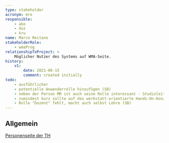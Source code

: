 ```yaml
---
type: stakeholder
acronym: mre
responsible: 
    - ako
    - duz
    - kru
name: Marco Reitano
stakeholderRole: 
    - wmaProg
relationshipToProject: >
    Möglicher Nutzer des Systems auf WMA-Seite.
history:
    v1:
        date: 2021-06-15
        comment: created initially
todo: 
    - ausführlicher     
    - potentielle Anwenderrolle hinzufügen (SB)
    - neben der Person MR ist auch seine Rolle interessant - Studioleitung "Code" bei Code & Context (SB)
    - zumindest kurz sollte auf das werkstatt-orientierte Hands-On-Konzept bei Code & Context eingegangen werden, mit einem Link zu coco.study (SB)
    - Rolle "Dozent" fehlt, macht auch selbst Lehre (SB)
---
```


## Allgemein

[Personenseite der TH](https://www.th-koeln.de/personen/marco.reitano/)